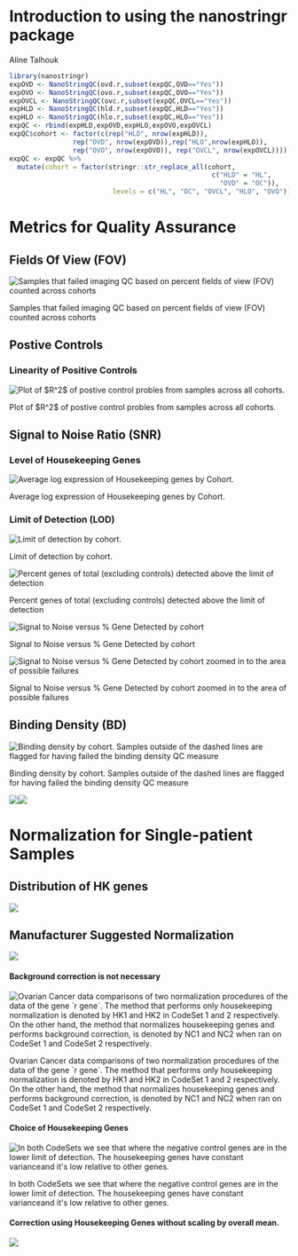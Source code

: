 # Introduction to using the nanostringr package
Aline Talhouk  








```r
library(nanostringr)
expOVD <- NanoStringQC(ovd.r,subset(expQC,OVD=="Yes"))
expOVO <- NanoStringQC(ovo.r,subset(expQC,OVO=="Yes"))
expOVCL <- NanoStringQC(ovc.r,subset(expQC,OVCL=="Yes"))
expHLD <- NanoStringQC(hld.r,subset(expQC,HLD=="Yes"))
expHLO <- NanoStringQC(hlo.r,subset(expQC,HLO=="Yes"))
expQC <- rbind(expHLD,expOVD,expHLO,expOVO,expOVCL)
expQC$cohort <- factor(c(rep("HLD", nrow(expHLD)), 
                rep("OVD", nrow(expOVD)),rep("HLO",nrow(expHLO)),
                rep("OVO", nrow(expOVO)), rep("OVCL", nrow(expOVCL))))
expQC <- expQC %>% 
  mutate(cohort = factor(stringr::str_replace_all(cohort,
                                                   c("HLD" = "HL",
                                                     "OVD" = "OC")),
                          levels = c("HL", "OC", "OVCL", "HLO", "OVO")))
```


# Metrics for Quality Assurance


## Fields Of View (FOV) 
 

<div class="figure">
<img src="nanostringr_files/figure-html/perFOVPlot-1.png" alt="Samples that failed imaging QC based on percent fields of view (FOV) counted across cohorts"  />
<p class="caption">Samples that failed imaging QC based on percent fields of view (FOV) counted across cohorts</p>
</div>


## Postive Controls
    
### Linearity of Positive Controls

<div class="figure">
<img src="nanostringr_files/figure-html/linPCPlot-1.png" alt="Plot of $R^2$ of postive control probles from samples across all cohorts."  />
<p class="caption">Plot of $R^2$ of postive control probles from samples across all cohorts.</p>
</div>


## Signal to Noise Ratio (SNR)

### Level of Housekeeping Genes

<div class="figure">
<img src="nanostringr_files/figure-html/averageHKPlot-1.png" alt="Average log expression of Housekeeping genes by Cohort."  />
<p class="caption">Average log expression of Housekeeping genes by Cohort.</p>
</div>


### Limit of Detection (LOD)

<div class="figure">
<img src="nanostringr_files/figure-html/lodPlot-1.png" alt="Limit of detection by cohort."  />
<p class="caption">Limit of detection by cohort.</p>
</div>


<div class="figure">
<img src="nanostringr_files/figure-html/pergdPlot-1.png" alt="Percent genes of total (excluding controls) detected above the limit of detection"  />
<p class="caption">Percent genes of total (excluding controls) detected above the limit of detection</p>
</div>



<div class="figure">
<img src="nanostringr_files/figure-html/snPlot-1.png" alt="Signal to Noise versus % Gene Detected by cohort"  />
<p class="caption">Signal to Noise versus % Gene Detected by cohort</p>
</div>

<div class="figure">
<img src="nanostringr_files/figure-html/snZoom-1.png" alt="Signal to Noise versus % Gene Detected by cohort zoomed in to the area of possible failures"  />
<p class="caption">Signal to Noise versus % Gene Detected by cohort zoomed in to the area of possible failures</p>
</div>


## Binding Density (BD)

<div class="figure">
<img src="nanostringr_files/figure-html/bdPlot-1.png" alt="Binding density by cohort. Samples outside of the dashed lines are flagged for having failed the binding density QC measure"  />
<p class="caption">Binding density by cohort. Samples outside of the dashed lines are flagged for having failed the binding density QC measure</p>
</div>


![](nanostringr_files/figure-html/lodbd-1.png)![](nanostringr_files/figure-html/lodbd-2.png)





# Normalization for Single-patient Samples
##  Distribution of HK genes
![](nanostringr_files/figure-html/unnamed-chunk-4-1.png)


## Manufacturer Suggested Normalization  



![](nanostringr_files/figure-html/PCNorm-1.png)



#### Background correction is not necessary


<div class="figure">
<img src="nanostringr_files/figure-html/MABackground-1.png" alt="Ovarian Cancer data comparisons of two normalization procedures of the data of the gene `r gene`. The method that performs only housekeeping normalization is denoted by HK1 and HK2 in CodeSet 1 and 2 respectively. On the other hand, the method that normalizes housekeeping genes and performs background correction, is denoted by NC1 and NC2 when ran on CodeSet 1 and CodeSet 2 respectively."  />
<p class="caption">Ovarian Cancer data comparisons of two normalization procedures of the data of the gene `r gene`. The method that performs only housekeeping normalization is denoted by HK1 and HK2 in CodeSet 1 and 2 respectively. On the other hand, the method that normalizes housekeeping genes and performs background correction, is denoted by NC1 and NC2 when ran on CodeSet 1 and CodeSet 2 respectively.</p>
</div>



#### Choice of Housekeeping Genes

<div class="figure">
<img src="nanostringr_files/figure-html/MAmeansdPlot-1.png" alt="In both CodeSets we  see that where the negative control genes are in the lower limit of detection. The housekeeping genes have constant varianceand it's low relative to other genes."  />
<p class="caption">In both CodeSets we  see that where the negative control genes are in the lower limit of detection. The housekeeping genes have constant varianceand it's low relative to other genes.</p>
</div>


#### Correction using Housekeeping Genes without scaling by overall mean.

![](nanostringr_files/figure-html/unnamed-chunk-5-1.png)

